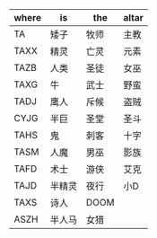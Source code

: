 | where | is | the | altar |
|---|---|---|---|
| TA | 矮子 | 牧师 | 主教 | 
| TAXX |精灵 | 亡灵 | 元素 | 
| TAZB |人类 | 圣徒 | 女巫 | 
| TAXG | 牛 | 武士 | 野蛮| 
| TADJ |鹰人 | 斥候 | 盗贼| 
| CYJG |半巨 | 圣堂 | 圣斗| 
| TAHS | 鬼 | 刺客 | 十字| 
| TASM |人魔 | 男巫 | 影族| 
| TAFD |术士 | 游侠 | 艾克| 
| TAJD | 半精灵 | 夜行 | 小D| 
| TAXS |诗人 | DOOM | |
| ASZH |半人马 | 女猎 | |